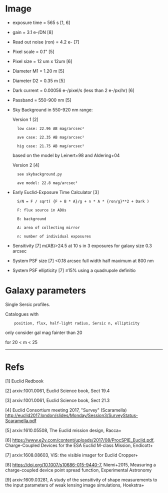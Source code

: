 # Image

- exposure time = 565 s [1, 6]
- gain = 3.1 e-/DN [8]
- Read out noise (ron) = 4.2 e- [7]
- Pixel scale = 0.1" [5]
- Pixel size = 12 um x 12um [6]
- Diameter M1 = 1.20 m [5]
- Diameter D2 = 0.35 m [5]
- Dark current = 0.00056 e-/pixel/s (less than 2 e-/px/hr) [6]
- Passband = 550-900 nm [5]
- Sky Background in 550-920 nm range: 

	Version 1 [2]

		low case: 22.96 AB mag/arcsec²

		ave case: 22.35 AB mag/arcsec²

		hig case: 21.75 AB mag/arcsec²

	based on the model by Leinert+98 and Aldering+04

	Version 2 [4]

		see skybackground.py

		ave model: 22.8 mag/arcsec²

- Early Euclid-Exposure Time Calculator [3]

		S/N = F / sqrt( {F + B * A}/g + n * A * {ron/g}**2 + Dark )

		F: flux source in ADUs

		B: background

		A: area of collecting mirror

		n: number of individual exposures

- Sensitivity [7]
		m(AB)>24.5 at 10 s in 3 exposures for galaxy size 0.3 arcsec

- System PSF size [7]
		<0.18 arcsec full width half maximum at 800 nm

- System PSF ellipticity [7]
		≤15% using a quadrupole definitio

# Galaxy parameters

Single Sersic profiles.

Catalogues with

		position, flux, half-light radius, Sersic n, ellipticity

only consider gal mag fainter than 20

for 20 < m < 25

------------------------------------------

# Refs

[1] Euclid Redbook

[2] arxiv:1001.0061, Euclid Science book, Sect 19.4

[3] arxiv:1001.0061, Euclid Science book, Sect 21.3

[4] Euclid Consortium meeting 2017, "Survey" (Scaramella) http://euclid2017.london/slides/Monday/Session3/SurveyStatus-Scaramella.pdf

[5] arxiv:1610.05508, The Euclid mission design, Racca+

[6] https://www.e2v.com/content/uploads/2017/08/ProcSPIE_Euclid.pdf, Charge-Coupled Devices for the ESA Euclid M-class Mission, Endicott+

[7] arxiv:1608.08603, VIS: the visible imager for Euclid Cropper+

[8] https://doi.org/10.1007/s10686-015-9440-7, Niemi+2015, Measuring a charge-coupled device point spread function, Experimental Astronomy

[9] arxiv:1609.03281, A study of the sensitivity of shape measurements to the input parameters of weak lensing image simulations, Hoekstra+

